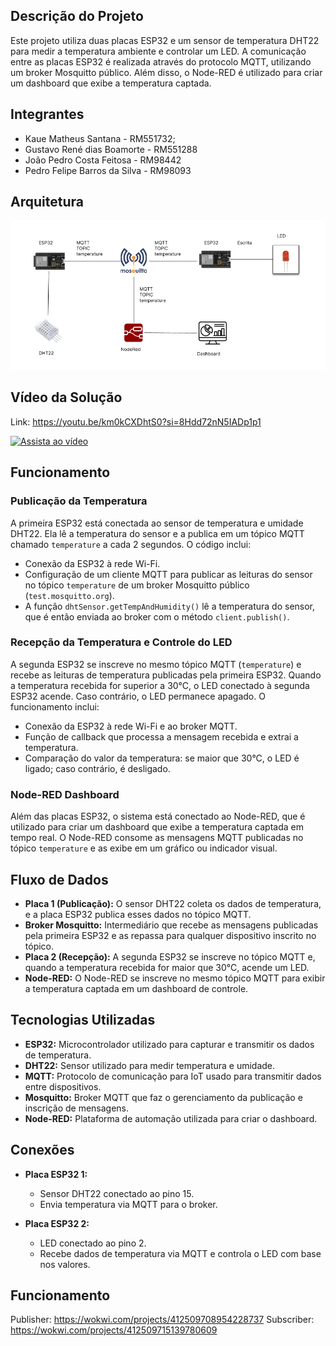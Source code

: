 ## Descrição do Projeto
Este projeto utiliza duas placas ESP32 e um sensor de temperatura DHT22 para medir a temperatura ambiente e controlar um LED. A comunicação entre as placas ESP32 é realizada através do protocolo MQTT, utilizando um broker Mosquitto público. Além disso, o Node-RED é utilizado para criar um dashboard que exibe a temperatura captada.

## Integrantes 

- Kaue Matheus Santana - RM551732;
- Gustavo René dias Boamorte - RM551288 
- João Pedro Costa Feitosa - RM98442 
- Pedro Felipe Barros da Silva - RM98093 

## Arquitetura

![Arquitetura do Sistema](images/arq.png)

## Vídeo da Solução
Link: https://youtu.be/km0kCXDhtS0?si=8Hdd72nN5IADp1p1

[![Assista ao vídeo](https://img.youtube.com/vi/78C82yDRMc4/0.jpg)](https://youtu.be/km0kCXDhtS0?si=8Hdd72nN5IADp1p1)

## Funcionamento

### Publicação da Temperatura
A primeira ESP32 está conectada ao sensor de temperatura e umidade DHT22. Ela lê a temperatura do sensor e a publica em um tópico MQTT chamado `temperature` a cada 2 segundos. O código inclui:

- Conexão da ESP32 à rede Wi-Fi.
- Configuração de um cliente MQTT para publicar as leituras do sensor no tópico `temperature` de um broker Mosquitto público (`test.mosquitto.org`).
- A função `dhtSensor.getTempAndHumidity()` lê a temperatura do sensor, que é então enviada ao broker com o método `client.publish()`.

### Recepção da Temperatura e Controle do LED
A segunda ESP32 se inscreve no mesmo tópico MQTT (`temperature`) e recebe as leituras de temperatura publicadas pela primeira ESP32. Quando a temperatura recebida for superior a 30°C, o LED conectado à segunda ESP32 acende. Caso contrário, o LED permanece apagado. O funcionamento inclui:

- Conexão da ESP32 à rede Wi-Fi e ao broker MQTT.
- Função de callback que processa a mensagem recebida e extrai a temperatura.
- Comparação do valor da temperatura: se maior que 30°C, o LED é ligado; caso contrário, é desligado.

### Node-RED Dashboard
Além das placas ESP32, o sistema está conectado ao Node-RED, que é utilizado para criar um dashboard que exibe a temperatura captada em tempo real. O Node-RED consome as mensagens MQTT publicadas no tópico `temperature` e as exibe em um gráfico ou indicador visual.

## Fluxo de Dados
- **Placa 1 (Publicação):** O sensor DHT22 coleta os dados de temperatura, e a placa ESP32 publica esses dados no tópico MQTT.
- **Broker Mosquitto:** Intermediário que recebe as mensagens publicadas pela primeira ESP32 e as repassa para qualquer dispositivo inscrito no tópico.
- **Placa 2 (Recepção):** A segunda ESP32 se inscreve no tópico MQTT e, quando a temperatura recebida for maior que 30°C, acende um LED.
- **Node-RED:** O Node-RED se inscreve no mesmo tópico MQTT para exibir a temperatura captada em um dashboard de controle.

## Tecnologias Utilizadas
- **ESP32:** Microcontrolador utilizado para capturar e transmitir os dados de temperatura.
- **DHT22:** Sensor utilizado para medir temperatura e umidade.
- **MQTT:** Protocolo de comunicação para IoT usado para transmitir dados entre dispositivos.
- **Mosquitto:** Broker MQTT que faz o gerenciamento da publicação e inscrição de mensagens.
- **Node-RED:** Plataforma de automação utilizada para criar o dashboard.

## Conexões
- **Placa ESP32 1:**
  - Sensor DHT22 conectado ao pino 15.
  - Envia temperatura via MQTT para o broker.
  
- **Placa ESP32 2:**
  - LED conectado ao pino 2.
  - Recebe dados de temperatura via MQTT e controla o LED com base nos valores.


## Funcionamento

Publisher: https://wokwi.com/projects/412509708954228737
Subscriber: https://wokwi.com/projects/412509715139780609